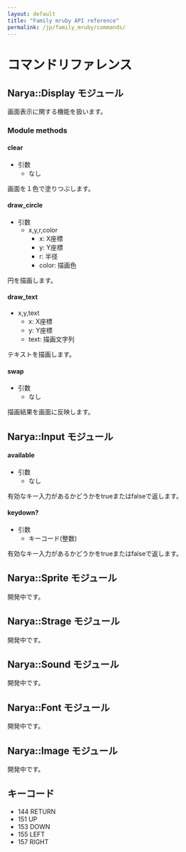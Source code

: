 ```yaml
---
layout: default
title: "Family mruby API reference"
permalink: /jp/family_mruby/commands/
---
```


# コマンドリファレンス

## Narya::Display モジュール

画面表示に関する機能を扱います。

### Module methods

#### clear

* 引数
  * なし

画面を１色で塗りつぶします。

#### draw_circle

* 引数
  * x,y,r,color
    * x: X座標
    * y: Y座標
    * r: 半径
    * color: 描画色

円を描画します。

#### draw_text

  * x,y,text
    * x: X座標
    * y: Y座標
    * text: 描画文字列

テキストを描画します。

#### swap

* 引数
  * なし

描画結果を画面に反映します。

## Narya::Input モジュール

#### available

* 引数
  * なし

有効なキー入力があるかどうかをtrueまたはfalseで返します。

#### keydown?

* 引数
  * キーコード(整数)

有効なキー入力があるかどうかをtrueまたはfalseで返します。

## Narya::Sprite モジュール

開発中です。

## Narya::Strage モジュール

開発中です。

## Narya::Sound モジュール

開発中です。

## Narya::Font モジュール

開発中です。

## Narya::Image モジュール

開発中です。


## キーコード

* 144 RETURN
* 151 UP
* 153 DOWN
* 155 LEFT
* 157 RIGHT
